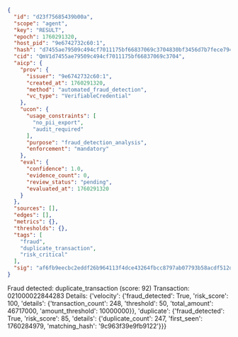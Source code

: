 ```json
{
  "id": "d23f75685439b00a",
  "scope": "agent",
  "key": "RESULT",
  "epoch": 1760291320,
  "host_pid": "9e6742732c60:1",
  "hash": "d7455ae79509c494cf7011175bf66837069c3704830bf3456d7b7fece794a68f",
  "cid": "QmV1d7455ae79509c494cf7011175bf66837069c3704",
  "aicp": {
    "prov": {
      "issuer": "9e6742732c60:1",
      "created_at": 1760291320,
      "method": "automated_fraud_detection",
      "vc_type": "VerifiableCredential"
    },
    "ucon": {
      "usage_constraints": [
        "no_pii_export",
        "audit_required"
      ],
      "purpose": "fraud_detection_analysis",
      "enforcement": "mandatory"
    },
    "eval": {
      "confidence": 1.0,
      "evidence_count": 0,
      "review_status": "pending",
      "evaluated_at": 1760291320
    }
  },
  "sources": [],
  "edges": [],
  "metrics": {},
  "thresholds": {},
  "tags": [
    "fraud",
    "duplicate_transaction",
    "risk_critical"
  ],
  "sig": "af6fb9eecbc2eddf26b964113f4dce43264fbcc8797ab07793b58acdf512de90"
}
```

Fraud detected: duplicate_transaction (score: 92)
Transaction: 021000022844283
Details: {'velocity': {'fraud_detected': True, 'risk_score': 100, 'details': {'transaction_count': 248, 'threshold': 50, 'total_amount': 46717000, 'amount_threshold': 10000000}}, 'duplicate': {'fraud_detected': True, 'risk_score': 85, 'details': {'duplicate_count': 247, 'first_seen': 1760284979, 'matching_hash': '9c963f39e9fb9122'}}}